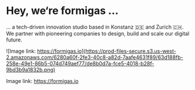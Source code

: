 # Hey, we‘re formigas …

… a tech-driven innovation studio based in Konstanz 🇩🇪 and Zurich 🇨🇭. We partner with pioneering companies to design, build and scale our digital future.

![Image link: https://formigas.io](https://prod-files-secure.s3.us-west-2.amazonaws.com/6280a60f-2fe3-40c8-a82d-7aafe4631f89/63d188fb-258e-49e1-86b5-074d749aef77/de8b0d7a-fce5-4018-b28f-9bd3b9a1832b.png)

Image link: https://formigas.io
